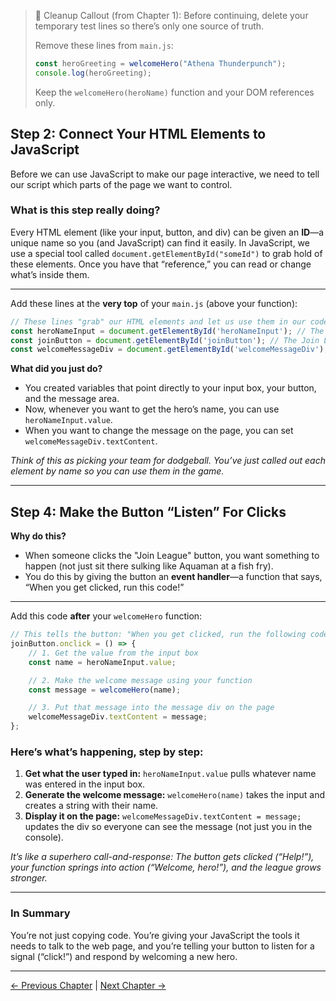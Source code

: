 > 🧹 Cleanup Callout (from Chapter 1): Before continuing, delete your temporary test lines so there’s only one source of truth.
>
> Remove these lines from `main.js`:
>
> ```js
> const heroGreeting = welcomeHero("Athena Thunderpunch");
> console.log(heroGreeting);
> ```
>
> Keep the `welcomeHero(heroName)` function and your DOM references only.

## **Step 2: Connect Your HTML Elements to JavaScript**

Before we can use JavaScript to make our page interactive, we need to tell our script which parts of the page we want to control.

### **What is this step really doing?**

Every HTML element (like your input, button, and div) can be given an **ID**—a unique name so you (and JavaScript) can find it easily.
In JavaScript, we use a special tool called `document.getElementById("someId")` to grab hold of these elements. Once you have that “reference,” you can read or change what’s inside them.

---

Add these lines at the **very top** of your `main.js` (above your function):

```js
// These lines "grab" our HTML elements and let us use them in our code:
const heroNameInput = document.getElementById('heroNameInput'); // The text box for hero names
const joinButton = document.getElementById('joinButton'); // The Join League button
const welcomeMessageDiv = document.getElementById('welcomeMessageDiv'); // Where the message will show up
```

**What did you just do?**

* You created variables that point directly to your input box, your button, and the message area.
* Now, whenever you want to get the hero’s name, you can use `heroNameInput.value`.
* When you want to change the message on the page, you can set `welcomeMessageDiv.textContent`.

*Think of this as picking your team for dodgeball. You’ve just called out each element by name so you can use them in the game.*

---

## **Step 4: Make the Button “Listen” For Clicks**

**Why do this?**

* When someone clicks the "Join League" button, you want something to happen (not just sit there sulking like Aquaman at a fish fry).
* You do this by giving the button an **event handler**—a function that says, “When you get clicked, run this code!”

---

Add this code **after** your `welcomeHero` function:

```js
// This tells the button: "When you get clicked, run the following code."
joinButton.onclick = () => {
    // 1. Get the value from the input box
    const name = heroNameInput.value;

    // 2. Make the welcome message using your function
    const message = welcomeHero(name);

    // 3. Put that message into the message div on the page
    welcomeMessageDiv.textContent = message;
};
```

### **Here’s what’s happening, step by step:**

1. **Get what the user typed in:**
   `heroNameInput.value` pulls whatever name was entered in the input box.
2. **Generate the welcome message:**
   `welcomeHero(name)` takes the input and creates a string with their name.
3. **Display it on the page:**
   `welcomeMessageDiv.textContent = message;` updates the div so everyone can see the message (not just you in the console).

*It’s like a superhero call-and-response: The button gets clicked (“Help!”), your function springs into action (“Welcome, hero!”), and the league grows stronger.*

---

### **In Summary**

You’re not just copying code. You’re giving your JavaScript the tools it needs to talk to the web page, and you’re telling your button to listen for a signal (“click!”) and respond by welcoming a new hero.

---

[← Previous Chapter](./league-chapter-1.md) | [Next Chapter →](./league-chapter-3.md)

